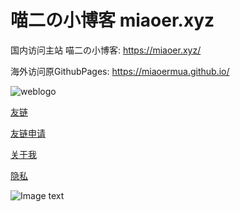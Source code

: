 # 喵二の小博客 miaoer.xyz

国内访问主站 喵二の小博客: https://miaoer.xyz/

海外访问原GithubPages: https://miaoermua.github.io/



![weblogo](https://cdn.jsdelivr.net/gh/miaoermua/miaoermua.github.io@latest/logo/weblogo.png)

[友链](https://www.miaoer.xyz/links)

[友链申请](https://www.miaoer.xyz/2021/06/27/%E4%BA%A4%E6%8D%A2%E5%8F%8B%E9%93%BE%E5%95%A6/)

[关于我](https://www.miaoer.xyz/about/)

[隐私](https://www.miaoer.xyz/2021/09/14/Privacy/)



![Image text](https://www.hualigs.cn/image/60d83024b29df.jpg)
